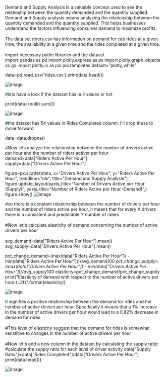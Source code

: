 Demand and Supply Analysis is a valuable concept used to see the relatioship between the quantity demanded and the quantity supplied.  Demand and Supply analysis means analyzing the relationship between the quantity demanded and the quantity supplied.  This helps businesses understand the factors influencing consumer demand to maximize profits.
<br>
<br>
The data set riders.csv has information on demand for cab rides at a given time, the availability at a given time and the rides completed at a given time.
<br>
<br>
import necessary pythn libraries and the dataset
<br>
import pandas as pd
import plotly.express as px
import plotly.graph_objects as go
import plotly.io as pio
pio.templates.default="plotly_white"

data=pd.read_csv('rides.csv')
print(data.head())

![image](https://user-images.githubusercontent.com/95108103/230728379-a07b7631-31ea-4b2f-87b5-9a535bfe8a54.png)

#lets have a look if the dataset has null values or not

print(data.isnull().sum())

![image](https://user-images.githubusercontent.com/95108103/230728658-eda513c4-e9fb-4d7a-9fb5-70836e14e3b7.png)


#the dataset has 54 values in Rides Completed column.  I'll drop these to move forward

data=data.dropna()

#Now lets analyze the relationship between the number of drivers active per hour and the number of riders activer per hour 
<br>
demand=data["Riders Active Per Hour"]
<br>
supply=data["Drivers Active Per Hour"]

figure=px.scatter(data, x="Drivers Active Per Hour", y="Riders Active Per Hour", trendline="ols", title="Demand and Supply Analysis")
figure.update_layout(xaxis_title="Number of Drivers Active per Hour (Supply)", yaxis_title="Number of Riders Active per Hour (Demand)",)
figure.show()
![image](https://user-images.githubusercontent.com/95108103/230728734-2bc6e5ad-3890-4e9c-9f63-5edf79a574ab.png)

#so there is a constant relationship between the number of drivers per hour and the number of riders active per hour, it means that for every X  drivers there is a consistent and predictable Y number of riders
<br>
<br>
#Now let's calculate elasticity of demand concerning the number of active drivers per hour
<br>
<br>
avg_demand=data["Riders Active Per Hour"].mean()
<br>
avg_supply=data["Drivers Active Per Hour"].mean()

pct_change_demand=(max(data["Riders Active Per Hour"]) - min(data["Riders Active Per Hour"]))/avg_demand*100
pct_change_supply=(max(data["Drivers Active Per Hour"]) - min(data["Drivers Active Per Hour"]))/avg_supply*100
elasticity=pct_change_demand/pct_change_supply
print("Elasticity of demand with respect to the number of active drivers per hour:{:.2f}".format(elasticity))

![image](https://user-images.githubusercontent.com/95108103/230729070-ecbacadf-5428-4273-9435-b56e31d22094.png)

It signifies a positive relationship between the demand for rides and the number of active drivers per hour.  Specifically it means that a 1% increase in the number of active drivers per hour would lead to a 0.82% decrease in demand for rides.
<br>
<br>
#This level of elasticity suggest that the demand for rides is somewhat senstitive to changes in the number of active drivers per hour
<br>
<br>
#Now let's add a new column in the dataset by calculating the supply ratio:
#calculate the supply ratio for each level of driver activity
data["Supply Ratio"]=data["Rides Completed"]/data["Drivers Active Per Hour"]
print(data.head())

![image](https://user-images.githubusercontent.com/95108103/230731778-8bf673af-faef-4444-98d3-5b224b7bec2a.png)





